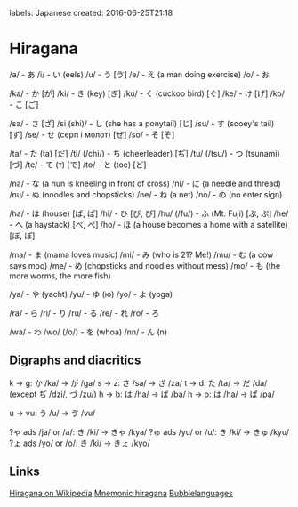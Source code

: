 labels: Japanese
created: 2016-06-25T21:18

# Hiragana

/a/ - あ
/i/ - い (eels)
/u/ - う [ゔ]
/e/ - え (a man doing exercise)
/o/ - お

/ka/ - か [が]
/ki/ - き (key) [ぎ]
/ku/ - く (cuckoo bird) [ぐ]
/ke/ - け [げ]
/ko/ - こ [ご]

/sa/ - さ [ざ]
/si (shi)/ - し (she has a ponytail) [じ]
/su/ - す (sooey's tail) [ず]
/se/ - せ (серп і молот) [ぜ]
/so/ - そ [ぞ]

/ta/ - た (ta) [だ]
/ti/ (/chi/) - ち (cheerleader) [ぢ]
/tu/ (/tsu/) - つ (tsunami) [づ]
/te/ - て (т) [で]
/to/ - と (toe) [ど]

/na/ - な (a nun is kneeling in front of cross)
/ni/ - に (a needle and thread)
/nu/ - ぬ (noodles and chopsticks)
/ne/ - ね (a net)
/no/ - の (no enter sign)

/ha/ - は (house) [ば, ぱ]
/hi/ - ひ [び, ぴ]
/hu/ (/fu/) - ふ (Mt. Fuji) [ぶ, ぷ]
/he/ - へ (a haystack) [べ, ぺ]
/ho/ - ほ (a house becomes a home with a satellite) [ぼ, ぽ]

/ma/ - ま (mama loves music)
/mi/ - み (who is 21? Me!)
/mu/ - む (a cow says moo)
/me/ - め (chopsticks and noodles without mess)
/mo/ - も (the more worms, the more fish)

/ya/ - や (yacht)
/yu/ - ゆ (ю)
/yo/ - よ (yoga)

/ra/ - ら
/ri/ - り
/ru/ - る
/re/ - れ
/ro/ - ろ

/wa/ - わ
/wo/ (/o/) - を (whoa)
/nn/ - ん (n)

## Digraphs and diacritics

k -> g: か /ka/ -> が /ga/
s -> z: さ /sa/ -> ざ /za/
t -> d: た /ta/ -> だ /da/ (except ぢ /dzi/, づ /zu/)
h -> b: は /ha/ -> ば /ba/
h -> p: は /ha/ -> ぱ /pa/

u -> vu: う /u/ -> ゔ /vu/

?ゃ ads /ja/ or /a/: き /ki/ -> きゃ /kya/
?ゅ ads /yu/ or /u/: き /ki/ -> きゅ /kyu/
?ょ ads /yo/ or /o/: き /ki/ -> きょ /kyo/

## Links

[Hiragana on Wikipedia](https://en.wikipedia.org/wiki/Hiragana)
[Mnemonic hiragana](http://japanese.gatech.edu/WebCTVista/JAPN1001/contents/Lesson02/hiragana/mnemonic-hiragana.html)
[Bubblelanguages](https://www.bubblelanguages.com)
